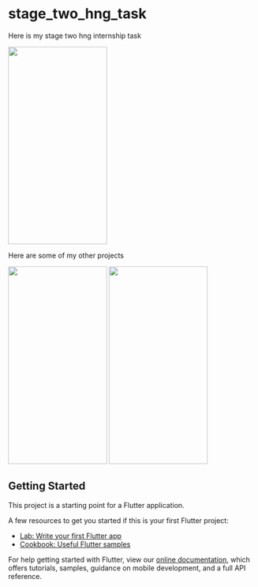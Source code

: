 # stage_two_hng_task

Here is my stage two hng internship task

<img src="https://media.giphy.com/media/mZVSovEJOJokEX9z0y/giphy.gif?cid=790b7611458c9a14c9319c86c09d9e988207cfe3c46b6a3d&rid=giphy.gif&ct=g" width="200" height="400" />

Here are some of my other projects

<img src="https://user-images.githubusercontent.com/37216036/130335512-3a57a77b-1145-446e-b19a-4faa229a3658.jpg" width="200" height="400" />

<img src="https://user-images.githubusercontent.com/37216036/130335545-a65f77db-4fcb-417d-b178-b97ae994437b.png" width="200" height="400" />



## Getting Started

This project is a starting point for a Flutter application.

A few resources to get you started if this is your first Flutter project:

- [Lab: Write your first Flutter app](https://flutter.dev/docs/get-started/codelab)
- [Cookbook: Useful Flutter samples](https://flutter.dev/docs/cookbook)

For help getting started with Flutter, view our
[online documentation](https://flutter.dev/docs), which offers tutorials,
samples, guidance on mobile development, and a full API reference.
